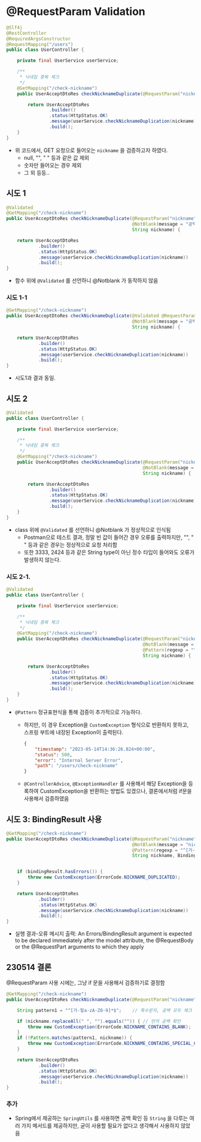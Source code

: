# @RequestParam Validation

```java
@Slf4j
@RestController
@RequiredArgsConstructor
@RequestMapping("/users")
public class UserController {

    private final UserService userService;

    /**
     * 닉네임 중복 체크
     */
    @GetMapping("/check-nickname")
    public UserAcceptDtoRes checkNicknameDuplicate(@RequestParam("nickname") String nickname) {

        return UserAcceptDtoRes
                .builder()
                .status(HttpStatus.OK)
                .message(userService.checkNicknameDuplication(nickname))
                .build();
    }
}
```

* 위 코드에서, GET 요청으로 들어오는 `nickname` 을 검증하고자 하였다.
  * null, "", " " 등과 같은 값 제외
  * 숫자만 들어오는 경우 제외
  * 그 외 등등..



## 시도 1

```java
@Validated
@GetMapping("/check-nickname")
public UserAcceptDtoRes checkNicknameDuplicate(@RequestParam("nickname")
                                               @NotBlank(message = "공백 싫어요")
                                               String nickname) {

    return UserAcceptDtoRes
            .builder()
            .status(HttpStatus.OK)
            .message(userService.checkNicknameDuplication(nickname))
            .build();
}
```

* 함수 위에 `@Validated` 를 선언하니 @Notblank 가 동작하지 않음



### 시도 1-1

```java
@GetMapping("/check-nickname")
public UserAcceptDtoRes checkNicknameDuplicate(@Validated @RequestParam("nickname")
                                               @NotBlank(message = "공백 싫어요")
                                               String nickname) {

    return UserAcceptDtoRes
            .builder()
            .status(HttpStatus.OK)
            .message(userService.checkNicknameDuplication(nickname))
            .build();
}
```

* 시도1과 결과 동일. 



## 시도 2

```java
@Validated
public class UserController {

    private final UserService userService;

    /**
     * 닉네임 중복 체크
     */
    @GetMapping("/check-nickname")
    public UserAcceptDtoRes checkNicknameDuplicate(@RequestParam("nickname")
                                                   @NotBlank(message = "공백 싫어요")      
                                                   String nickname) {

        return UserAcceptDtoRes
                .builder()
                .status(HttpStatus.OK)
                .message(userService.checkNicknameDuplication(nickname))
                .build();
    }
}
```

* class 위에 `@Validated` 를 선언하니 @Notblank 가 정상적으로 인식됨
  * Postman으로 테스트 결과, 정말 빈 값이 들어간 경우 오류를 출력하지만, "", " " 등과 같은 경우는 정상적으로 요청 처리함
  * 또한 3333, 2424 등과 같은 String type이 아닌 정수 타입이 들어와도 오류가 발생하지 않는다.



### 시도 2-1.

```java
@Validated
public class UserController {

    private final UserService userService;

    /**
     * 닉네임 중복 체크
     */
    @GetMapping("/check-nickname")
    public UserAcceptDtoRes checkNicknameDuplicate(@RequestParam("nickname")
                                                   @NotBlank(message = "공백 싫어요")
                                                   @Pattern(regexp = "^[가-힣A-Za-z0-9]*$", message = "잘못된 인풋")
                                                   String nickname) {

        return UserAcceptDtoRes
                .builder()
                .status(HttpStatus.OK)
                .message(userService.checkNicknameDuplication(nickname))
                .build();
    }
}
```

* `@Pattern` 정규표현식을 통해 검증이 추가적으로 가능하다.

  * 하지만, 이 경우 Exception을 `CustomException` 형식으로 반환하지 못하고, 스프링 부트에 내장된 Exception이 출력된다.

    ```json
    {
        "timestamp": "2023-05-14T14:36:26.824+00:00",
        "status": 500,
        "error": "Internal Server Error",
        "path": "/users/check-nickname"
    }
    ```

  * `@ControllerAdvice`, `@ExceptionHandler` 를 사용해서 해당 Exception을 등록하여 CustomException을 반환하는 방법도 있겠으나, 결론에서처럼 if문을 사용해서 검증하였음





## 시도 3: BindingResult 사용

```java
@GetMapping("/check-nickname")
public UserAcceptDtoRes checkNicknameDuplicate(@RequestParam("nickname")
                                               @NotBlank(message = "nickname must not be blank")
                                               @Pattern(regexp = "^[가-힣A-Za-z0-9]*$", message = "잘못된 인풋")
                                               String nickname, BindingResult bindingResult) {


    if (bindingResult.hasErrors()) {
        throw new CustomException(ErrorCode.NICKNAME_DUPLICATED);
    }

    return UserAcceptDtoRes
            .builder()
            .status(HttpStatus.OK)
            .message(userService.checkNicknameDuplication(nickname))
            .build();
}
```

* 실행 결과-오류 메시지 출력: An Errors/BindingResult argument is expected to be declared immediately after the model attribute, the @RequestBody or the @RequestPart arguments to which they apply



## 230514 결론

@RequestParam 사용 시에는, 그냥 if 문을 사용해서 검증하기로 결정함

```java
@GetMapping("/check-nickname")
public UserAcceptDtoRes checkNicknameDuplicate(@RequestParam("nickname") String nickname) {

    String pattern1 = "^[가-힣a-zA-Z0-9]*$";    // 특수문자, 공백 모두 체크 가능

    if (nickname.replaceAll(" ", "").equals("")) { // 먼저 공백 확인
        throw new CustomException(ErrorCode.NICKNAME_CONTAINS_BLANK);
    }
    if (!Pattern.matches(pattern1, nickname)) {
        throw new CustomException(ErrorCode.NICKNAME_CONTAINS_SPECIAL_CHARACTER);
    }

    return UserAcceptDtoRes
            .builder()
            .status(HttpStatus.OK)
            .message(userService.checkNicknameDuplication(nickname))
            .build();
}
```



### 추가

* Spring에서 제공하는 `SpringUtils` 를 사용하면 공백 확인 등 `String` 을 다루는 여러 가지 메서드를 제공하지만, 굳이 사용할 필요가 없다고 생각해서 사용하지 않았음

